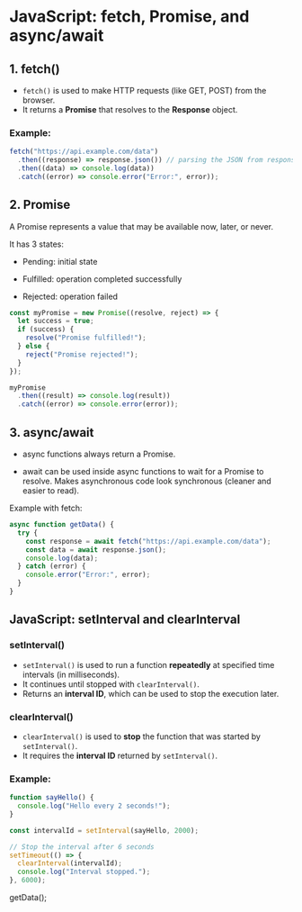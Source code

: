 # JavaScript: fetch, Promise, and async/await

## 1. fetch()

- `fetch()` is used to make HTTP requests (like GET, POST) from the browser.
- It returns a **Promise** that resolves to the **Response** object.

### Example:

```js
fetch("https://api.example.com/data")
  .then((response) => response.json()) // parsing the JSON from response
  .then((data) => console.log(data))
  .catch((error) => console.error("Error:", error));
```

## 2. Promise

A Promise represents a value that may be available now, later, or never.

It has 3 states:

- Pending: initial state

- Fulfilled: operation completed successfully

- Rejected: operation failed

```js
const myPromise = new Promise((resolve, reject) => {
  let success = true;
  if (success) {
    resolve("Promise fulfilled!");
  } else {
    reject("Promise rejected!");
  }
});

myPromise
  .then((result) => console.log(result))
  .catch((error) => console.error(error));
```

## 3. async/await

- async functions always return a Promise.

- await can be used inside async functions to wait for a Promise to resolve. Makes asynchronous code look synchronous (cleaner and easier to read).

Example with fetch:

```js
async function getData() {
  try {
    const response = await fetch("https://api.example.com/data");
    const data = await response.json();
    console.log(data);
  } catch (error) {
    console.error("Error:", error);
  }
}
```

## JavaScript: setInterval and clearInterval

### setInterval()

- `setInterval()` is used to run a function **repeatedly** at specified time intervals (in milliseconds).
- It continues until stopped with `clearInterval()`.
- Returns an **interval ID**, which can be used to stop the execution later.

### clearInterval()

- `clearInterval()` is used to **stop** the function that was started by `setInterval()`.
- It requires the **interval ID** returned by `setInterval()`.

### Example:

```js
function sayHello() {
  console.log("Hello every 2 seconds!");
}

const intervalId = setInterval(sayHello, 2000);

// Stop the interval after 6 seconds
setTimeout(() => {
  clearInterval(intervalId);
  console.log("Interval stopped.");
}, 6000);
```

getData();

```

```
